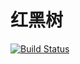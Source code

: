 # 红黑树
[![Build Status](https://travis-ci.org/yht1995/RBTree.svg?branch=master)](https://travis-ci.org/yht1995/RBTree)
